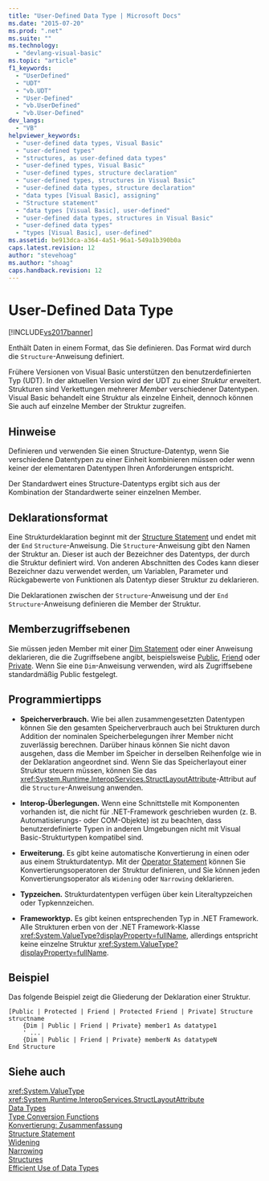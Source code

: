 ```yaml
---
title: "User-Defined Data Type | Microsoft Docs"
ms.date: "2015-07-20"
ms.prod: ".net"
ms.suite: ""
ms.technology: 
  - "devlang-visual-basic"
ms.topic: "article"
f1_keywords: 
  - "UserDefined"
  - "UDT"
  - "vb.UDT"
  - "User-Defined"
  - "vb.UserDefined"
  - "vb.User-Defined"
dev_langs: 
  - "VB"
helpviewer_keywords: 
  - "user-defined data types, Visual Basic"
  - "user-defined types"
  - "structures, as user-defined data types"
  - "user-defined types, Visual Basic"
  - "user-defined types, structure declaration"
  - "user-defined types, structures in Visual Basic"
  - "user-defined data types, structure declaration"
  - "data types [Visual Basic], assigning"
  - "Structure statement"
  - "data types [Visual Basic], user-defined"
  - "user-defined data types, structures in Visual Basic"
  - "user-defined data types"
  - "types [Visual Basic], user-defined"
ms.assetid: be913dca-a364-4a51-96a1-549a1b390b0a
caps.latest.revision: 12
author: "stevehoag"
ms.author: "shoag"
caps.handback.revision: 12
---
```

# User-Defined Data Type
[!INCLUDE[vs2017banner](../../../visual-basic/includes/vs2017banner.md)]

Enthält Daten in einem Format, das Sie definieren.  Das Format wird durch die `Structure`\-Anweisung definiert.  
  
 Frühere Versionen von Visual Basic unterstützen den benutzerdefinierten Typ \(UDT\).  In der aktuellen Version wird der UDT zu einer *Struktur* erweitert.  Strukturen sind Verkettungen mehrerer *Member* verschiedener Datentypen.  Visual Basic behandelt eine Struktur als einzelne Einheit, dennoch können Sie auch auf einzelne Member der Struktur zugreifen.  
  
## Hinweise  
 Definieren und verwenden Sie einen Structure\-Datentyp, wenn Sie verschiedene Datentypen zu einer Einheit kombinieren müssen oder wenn keiner der elementaren Datentypen Ihren Anforderungen entspricht.  
  
 Der Standardwert eines Structure\-Datentyps ergibt sich aus der Kombination der Standardwerte seiner einzelnen Member.  
  
## Deklarationsformat  
 Eine Strukturdeklaration beginnt mit der [Structure Statement](../../../visual-basic/language-reference/statements/structure-statement.md) und endet mit der `End` `Structure`\-Anweisung.  Die `Structure`\-Anweisung gibt den Namen der Struktur an. Dieser ist auch der Bezeichner des Datentyps, der durch die Struktur definiert wird.  Von anderen Abschnitten des Codes kann dieser Bezeichner dazu verwendet werden, um Variablen, Parameter und Rückgabewerte von Funktionen als Datentyp dieser Struktur zu deklarieren.  
  
 Die Deklarationen zwischen der `Structure`\-Anweisung und der `End` `Structure`\-Anweisung definieren die Member der Struktur.  
  
## Memberzugriffsebenen  
 Sie müssen jeden Member mit einer [Dim Statement](../../../visual-basic/language-reference/statements/dim-statement.md) oder einer Anweisung deklarieren, die die Zugriffsebene angibt, beispielsweise [Public](../../../visual-basic/language-reference/modifiers/public.md), [Friend](../../../visual-basic/language-reference/modifiers/friend.md) oder [Private](../../../visual-basic/language-reference/modifiers/private.md).  Wenn Sie eine `Dim`\-Anweisung verwenden, wird als Zugriffsebene standardmäßig Public festgelegt.  
  
## Programmiertipps  
  
-   **Speicherverbrauch.** Wie bei allen zusammengesetzten Datentypen können Sie den gesamten Speicherverbrauch auch bei Strukturen durch Addition der nominalen Speicherbelegungen ihrer Member nicht zuverlässig berechnen.  Darüber hinaus können Sie nicht davon ausgehen, dass die Member im Speicher in derselben Reihenfolge wie in der Deklaration angeordnet sind.  Wenn Sie das Speicherlayout einer Struktur steuern müssen, können Sie das <xref:System.Runtime.InteropServices.StructLayoutAttribute>\-Attribut auf die `Structure`\-Anweisung anwenden.  
  
-   **Interop\-Überlegungen.** Wenn eine Schnittstelle mit Komponenten vorhanden ist, die nicht für .NET\-Framework geschrieben wurden \(z. B. Automatisierungs\- oder COM\-Objekte\) ist zu beachten, dass benutzerdefinierte Typen in anderen Umgebungen nicht mit Visual Basic\-Strukturtypen kompatibel sind.  
  
-   **Erweiterung.** Es gibt keine automatische Konvertierung in einen oder aus einem Strukturdatentyp.  Mit der [Operator Statement](../../../visual-basic/language-reference/statements/operator-statement.md) können Sie Konvertierungsoperatoren der Struktur definieren, und Sie können jeden Konvertierungsoperator als `Widening` oder `Narrowing` deklarieren.  
  
-   **Typzeichen.** Strukturdatentypen verfügen über kein Literaltypzeichen oder Typkennzeichen.  
  
-   **Frameworktyp.** Es gibt keinen entsprechenden Typ in .NET Framework.  Alle Strukturen erben von der .NET Framework\-Klasse <xref:System.ValueType?displayProperty=fullName>, allerdings entspricht keine einzelne Struktur <xref:System.ValueType?displayProperty=fullName>.  
  
## Beispiel  
 Das folgende Beispiel zeigt die Gliederung der Deklaration einer Struktur.  
  
```  
[Public | Protected | Friend | Protected Friend | Private] Structure structname  
    {Dim | Public | Friend | Private} member1 As datatype1  
    ' ...  
    {Dim | Public | Friend | Private} memberN As datatypeN  
End Structure  
```  
  
## Siehe auch  
 <xref:System.ValueType>   
 <xref:System.Runtime.InteropServices.StructLayoutAttribute>   
 [Data Types](../../../visual-basic/language-reference/data-types/data-type-summary.md)   
 [Type Conversion Functions](../../../visual-basic/language-reference/functions/type-conversion-functions.md)   
 [Konvertierung: Zusammenfassung](../../../visual-basic/language-reference/keywords/conversion-summary.md)   
 [Structure Statement](../../../visual-basic/language-reference/statements/structure-statement.md)   
 [Widening](../../../visual-basic/language-reference/modifiers/widening.md)   
 [Narrowing](../../../visual-basic/language-reference/modifiers/narrowing.md)   
 [Structures](../../../visual-basic/programming-guide/language-features/data-types/structures.md)   
 [Efficient Use of Data Types](../../../visual-basic/programming-guide/language-features/data-types/efficient-use-of-data-types.md)